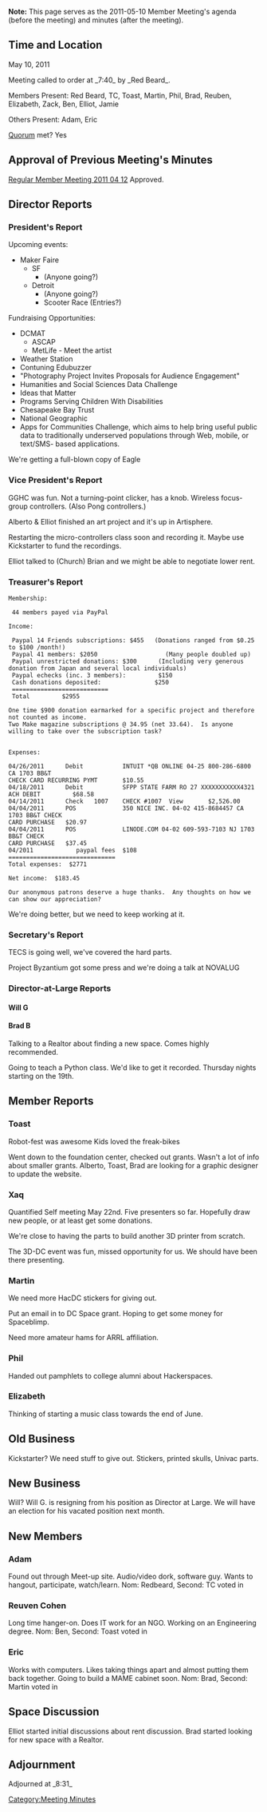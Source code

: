 **Note:** This page serves as the 2011-05-10 Member Meeting's agenda
(before the meeting) and minutes (after the meeting).

## Time and Location

May 10, 2011

Meeting called to order at \_7:40\_ by \_Red Beard\_.

Members Present: Red Beard, TC, Toast, Martin, Phil, Brad, Reuben,
Elizabeth, Zack, Ben, Elliot, Jamie

Others Present: Adam, Eric

[Quorum](Quorum) met? Yes

## Approval of Previous Meeting's Minutes

[Regular Member Meeting 2011 04
12](Regular_Member_Meeting_2011_04_12) Approved.

## Director Reports

### President's Report

Upcoming events:

-   Maker Faire
    -   SF
        -   (Anyone going?)
    -   Detroit
        -   (Anyone going?)
        -   Scooter Race (Entries?)

Fundraising Opportunities:

-   DCMAT
    -   ASCAP
    -   MetLife - Meet the artist
-   Weather Station
-   Contuning Edubuzzer
-   "Photography Project Invites Proposals for Audience Engagement"
-   Humanities and Social Sciences Data Challenge
-   Ideas that Matter
-   Programs Serving Children With Disabilities
-   Chesapeake Bay Trust
-   National Geographic
-   Apps for Communities Challenge, which aims to help bring useful
    public data to traditionally underserved populations through Web,
    mobile, or text/SMS- based applications.

We're getting a full-blown copy of Eagle

### Vice President's Report

GGHC was fun. Not a turning-point clicker, has a knob. Wireless
focus-group controllers. (Also Pong controllers.)

Alberto & Elliot finished an art project and it's up in Artisphere.

Restarting the micro-controllers class soon and recording it. Maybe use
Kickstarter to fund the recordings.

Elliot talked to (Church) Brian and we might be able to negotiate lower
rent.

### Treasurer's Report

    Membership:

     44 members payed via PayPal

    Income:

     Paypal 14 Friends subscriptions: $455   (Donations ranged from $0.25
    to $100 /month!)
     Paypal 41 members: $2050                   (Many people doubled up)
     Paypal unrestricted donations: $300      (Including very generous
    donation from Japan and several local individuals)
     Paypal echecks (inc. 3 members):         $150
     Cash donations deposited:               $250
     ===========================
     Total         $2955

    One time $900 donation earmarked for a specific project and therefore
    not counted as income.
    Two Make magazine subscriptions @ 34.95 (net 33.64).  Is anyone
    willing to take over the subscription task?


    Expenses:

    04/26/2011      Debit           INTUIT *QB ONLINE 04-25 800-286-6800 CA 1703 BB&T
    CHECK CARD RECURRING PYMT       $10.55
    04/18/2011      Debit           SFPP STATE FARM RO 27 XXXXXXXXXXX4321 ACH DEBIT         $68.58
    04/14/2011      Check   1007    CHECK #1007  View       $2,526.00
    04/04/2011      POS             350 NICE INC. 04-02 415-8684457 CA 1703 BB&T CHECK
    CARD PURCHASE   $20.97
    04/04/2011      POS             LINODE.COM 04-02 609-593-7103 NJ 1703 BB&T CHECK
    CARD PURCHASE   $37.45
    04/2011            paypal fees  $108
    ==============================
    Total expenses:  $2771

    Net income:  $183.45

    Our anonymous patrons deserve a huge thanks.  Any thoughts on how we
    can show our appreciation?

We're doing better, but we need to keep working at it.

### Secretary's Report

TECS is going well, we've covered the hard parts.

Project Byzantium got some press and we're doing a talk at NOVALUG

### Director-at-Large Reports

#### Will G

#### Brad B

Talking to a Realtor about finding a new space. Comes highly
recommended.

Going to teach a Python class. We'd like to get it recorded. Thursday
nights starting on the 19th.

## Member Reports

### Toast

Robot-fest was awesome Kids loved the freak-bikes

Went down to the foundation center, checked out grants. Wasn't a lot of
info about smaller grants. Alberto, Toast, Brad are looking for a
graphic designer to update the website.

### Xaq

Quantified Self meeting May 22nd. Five presenters so far. Hopefully draw
new people, or at least get some donations.

We're close to having the parts to build another 3D printer from
scratch.

The 3D-DC event was fun, missed opportunity for us. We should have been
there presenting.

### Martin

We need more HacDC stickers for giving out.

Put an email in to DC Space grant. Hoping to get some money for
Spaceblimp.

Need more amateur hams for ARRL affiliation.

### Phil

Handed out pamphlets to college alumni about Hackerspaces.

### Elizabeth

Thinking of starting a music class towards the end of June.

## Old Business

Kickstarter? We need stuff to give out. Stickers, printed skulls, Univac
parts.

## New Business

Will? Will G. is resigning from his position as Director at Large. We
will have an election for his vacated position next month.

## New Members

### Adam

Found out through Meet-up site. Audio/video dork, software guy. Wants to
hangout, participate, watch/learn. Nom: Redbeard, Second: TC voted in

### Reuven Cohen

Long time hanger-on. Does IT work for an NGO. Working on an Engineering
degree. Nom: Ben, Second: Toast voted in

### Eric

Works with computers. Likes taking things apart and almost putting them
back together. Going to build a MAME cabinet soon. Nom: Brad, Second:
Martin voted in

## Space Discussion

Elliot started initial discussions about rent discussion. Brad started
looking for new space with a Realtor.

## Adjournment

Adjourned at \_8:31\_

[Category:Meeting Minutes](Category:Meeting_Minutes)
